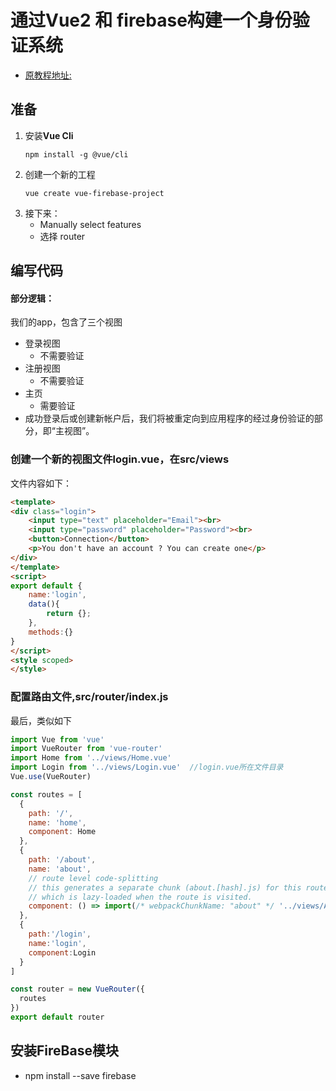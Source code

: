 # 通过Vue2 和 firebase构建一个身份验证系统
- [原教程地址:](https://medium.com/@anas.mammeri/vue-2-firebase-how-to-build-a-vue-app-with-firebase-authentication-system-in-15-minutes-fdce6f289c3c)

## 准备
1. 安装**Vue Cli**
    ```
    npm install -g @vue/cli
    ```
2. 创建一个新的工程
    ```
    vue create vue-firebase-project
    ```
3. 接下来：
    - Manually select features
    - 选择 router
## 编写代码
#### 部分逻辑：
我们的app，包含了三个视图
- 登录视图
  - 不需要验证
- 注册视图
  - 不需要验证
- 主页
  - 需要验证
- 成功登录后或创建新帐户后，我们将被重定向到应用程序的经过身份验证的部分，即“主视图”。
### 创建一个新的视图文件login.vue，在src/views
文件内容如下：
```html
<template>
<div class="login">
    <input type="text" placeholder="Email"><br>
    <input type="password" placeholder="Password"><br>
    <button>Connection</button>
    <p>You don't have an account ? You can create one</p>
</div>
</template>
<script>
export default {
    name:'login',
    data(){
        return {};
    },
    methods:{}
}
</script>
<style scoped>
</style>
```

### 配置路由文件,src/router/index.js
最后，类似如下
```js
import Vue from 'vue'
import VueRouter from 'vue-router'
import Home from '../views/Home.vue'
import Login from '../views/Login.vue'  //login.vue所在文件目录
Vue.use(VueRouter)

const routes = [
  {
    path: '/',
    name: 'home',
    component: Home
  },
  {
    path: '/about',
    name: 'about',
    // route level code-splitting
    // this generates a separate chunk (about.[hash].js) for this route
    // which is lazy-loaded when the route is visited.
    component: () => import(/* webpackChunkName: "about" */ '../views/About.vue')
  },
  {
    path:'/login',
    name:'login',
    component:Login
  }
]

const router = new VueRouter({
  routes
})
export default router
```


## 安装FireBase模块
- npm install --save firebase


